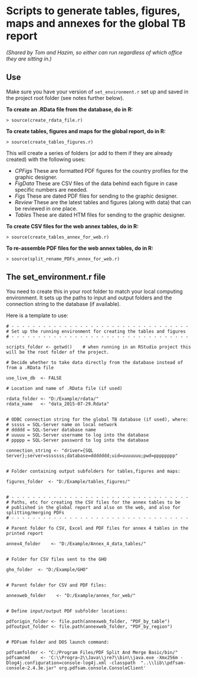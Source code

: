 # Scripts to generate tables, figures, maps and annexes for the global TB report
*(Shared by Tom and Hazim, so either can run regardless of which office they are sitting in.)*

## Use

Make sure you have your version of `set_environment.r` set up and saved in the project root folder (see notes further below).

**To create an .RData file from the database, do in R:**
```
> source(create_rdata_file.r)
```

**To create tables, figures and maps for the global report, do in R:**
```
> source(create_tables_figures.r)
```
This will create a series of folders (or add to them if they are already created) with the following uses:

  * _CPFigs_ These are formatted PDF figures for the country profiles for the graphic designer.
  * _FigData_ These are CSV files of the data behind each figure in case specific numbers are needed.
  * _Figs_ These are dated PDF files for sending to the graphic designer.
  * _Review_ These are the latest tables and figures (along with data) that can be reviewed in one place.
  * _Tables_ These are dated HTM files for sending to the graphic designer.


**To create CSV files for the web annex tables, do in R:**
```
> source(create_tables_annex_for_web.r)
```

**To re-assemble PDF files for the web annex tables, do in R:**
```
> source(split_rename_PDFs_annex_for_web.r)
```


## The set_environment.r file

You need to create this in your root folder to match your local computing environment. It sets up the paths to input and output folders and the connection string to the database (if available).

Here is a template to use:

```
# - - - - - - - - - - - - - - - - - - - - - - - - - - - - - - - - - -
# Set up the running environment for creating the tables and figures
# - - - - - - - - - - - - - - - - - - - - - - - - - - - - - - - - - -

scripts_folder <- getwd()    # when running in an RStudio project this will be the root folder of the project.

# Decide whether to take data directly from the database instead of from a .RData file

use_live_db  <- FALSE

# Location and name of .RData file (if used)

rdata_folder <- "D:/Example/rdata/"
rdata_name   <- "data_2015-07-29.Rdata"


# ODBC connection string for the global TB database (if used), where:
# sssss = SQL-Server name on local network
# ddddd = SQL-Server database name
# uuuuu = SQL-Server username to log into the database
# ppppp = SQL-Server password to log into the database

connection_string <- "driver={SQL Server};server=sssssss;database=ddddddd;uid=uuuuuuu;pwd=pppppppp"


# Folder containing output subfolders for tables,figures and maps:

figures_folder  <- "D:/Example/tables_figures/"


# - - - - - - - - - - - - - - - - - - - - - - - - - - - - - - - - - -
# Paths, etc for creating the CSV files for the annex tables to be
# published in the global report and also on the web, and also for splitting/merging PDFs
# - - - - - - - - - - - - - - - - - - - - - - - - - - - - - - - - - -

# Parent folder fo CSV, Excel and PDF files for annex 4 tables in the printed report

annex4_folder    <- "D:/Example/Annex_4_data_tables/"


# Folder for CSV files sent to the GHO

gho_folder  <- "D:/Example/GHO"


# Parent folder for CSV and PDF files:

annexweb_folder    <- "D:/Example/annex_for_web/"


# Define input/output PDF subfolder locations:

pdforigin_folder <- file.path(annexweb_folder, "PDF_by_table")
pdfoutput_folder <- file.path(annexweb_folder, "PDF_by_region")


# PDFsam folder and DOS launch command:

pdfsamfolder <- "C:/Program Files/PDF Split And Merge Basic/bin/"
pdfsamcmd    <- 'C:\\Progra~2\\Java\\jre7\\bin\\java.exe -Xmx256m -Dlog4j.configuration=console-log4j.xml -classpath  "..\\lib\\pdfsam-console-2.4.3e.jar" org.pdfsam.console.ConsoleClient'


```


